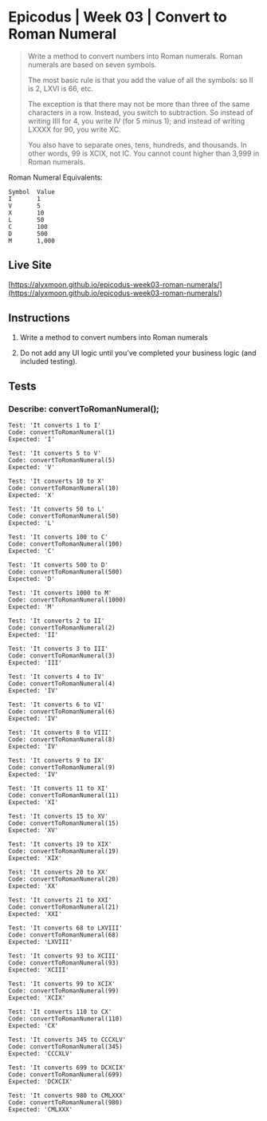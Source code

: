 # Epicodus | Week 03 | Convert to Roman Numeral

>Write a method to convert numbers into Roman numerals. Roman numerals are based on seven symbols. 
>
> The most basic rule is that you add the value of all the symbols: so II is 2, LXVI is 66, etc.
>
> The exception is that there may not be more than three of the same characters in a row. Instead, you switch to subtraction. So instead of writing IIII for 4, you write IV (for 5 minus 1); and instead of writing LXXXX for 90, you write XC.
>
> You also have to separate ones, tens, hundreds, and thousands. In other words, 99 is XCIX, not IC. You cannot count higher than 3,999 in Roman numerals.

Roman Numeral Equivalents:
```
Symbol  Value
I       1
V       5
X       10
L       50
C       100
D       500
M       1,000
```

## Live Site
[https://alyxmoon.github.io/epicodus-week03-roman-numerals/](https://alyxmoon.github.io/epicodus-week03-roman-numerals/)

## Instructions
1. Write a method to convert numbers into Roman numerals

2. Do not add any UI logic until you've completed your business logic (and included testing).

## Tests

### Describe: convertToRomanNumeral();

```
Test: 'It converts 1 to I'
Code: convertToRomanNumeral(1)
Expected: 'I'
```

```
Test: 'It converts 5 to V'
Code: convertToRomanNumeral(5)
Expected: 'V'
```

```
Test: 'It converts 10 to X'
Code: convertToRomanNumeral(10)
Expected: 'X'
```

```
Test: 'It converts 50 to L'
Code: convertToRomanNumeral(50)
Expected: 'L'
```

```
Test: 'It converts 100 to C'
Code: convertToRomanNumeral(100)
Expected: 'C'
```

```
Test: 'It converts 500 to D'
Code: convertToRomanNumeral(500)
Expected: 'D'
```

```
Test: 'It converts 1000 to M'
Code: convertToRomanNumeral(1000)
Expected: 'M'
```

```
Test: 'It converts 2 to II'
Code: convertToRomanNumeral(2)
Expected: 'II'
```

```
Test: 'It converts 3 to III'
Code: convertToRomanNumeral(3)
Expected: 'III'
```

```
Test: 'It converts 4 to IV'
Code: convertToRomanNumeral(4)
Expected: 'IV'
```

```
Test: 'It converts 6 to VI'
Code: convertToRomanNumeral(6)
Expected: 'IV'
```

```
Test: 'It converts 8 to VIII'
Code: convertToRomanNumeral(8)
Expected: 'IV'
```

```
Test: 'It converts 9 to IX'
Code: convertToRomanNumeral(9)
Expected: 'IV'
```

```
Test: 'It converts 11 to XI'
Code: convertToRomanNumeral(11)
Expected: 'XI'
```

```
Test: 'It converts 15 to XV'
Code: convertToRomanNumeral(15)
Expected: 'XV'
```

```
Test: 'It converts 19 to XIX'
Code: convertToRomanNumeral(19)
Expected: 'XIX'
```

```
Test: 'It converts 20 to XX'
Code: convertToRomanNumeral(20)
Expected: 'XX'
```

```
Test: 'It converts 21 to XXI'
Code: convertToRomanNumeral(21)
Expected: 'XXI'
```

```
Test: 'It converts 68 to LXVIII'
Code: convertToRomanNumeral(68)
Expected: 'LXVIII'
```

```
Test: 'It converts 93 to XCIII'
Code: convertToRomanNumeral(93)
Expected: 'XCIII'
```

```
Test: 'It converts 99 to XCIX'
Code: convertToRomanNumeral(99)
Expected: 'XCIX'
```

```
Test: 'It converts 110 to CX'
Code: convertToRomanNumeral(110)
Expected: 'CX'
```

```
Test: 'It converts 345 to CCCXLV'
Code: convertToRomanNumeral(345)
Expected: 'CCCXLV'
```

```
Test: 'It converts 699 to DCXCIX'
Code: convertToRomanNumeral(699)
Expected: 'DCXCIX'
```

```
Test: 'It converts 980 to CMLXXX'
Code: convertToRomanNumeral(980)
Expected: 'CMLXXX'
```
